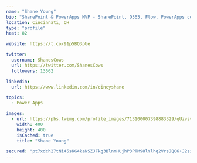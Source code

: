 ```yaml
---
name: "Shane Young"
bio: "SharePoint & PowerApps MVP - SharePoint, O365, Flow, PowerApps consulting? @PowerApps911 | Pure Snark? You found it."
location: Cincinnati, OH
type: "profile"
heat: 82

website: https://t.co/91p5BQ3pUe

twitter:
  username: ShanesCows
  url: https://twitter.com/ShanesCows
  followers: 13562

linkedin:
  url: https://www.linkedin.com/in/cincyshane

topics:
  - Power Apps

images:
  - url: https://pbs.twimg.com/profile_images/713100007398883329/qUzvsvQ3_400x400.jpg
    width: 400
    height: 400
    isCached: true
    title: "Shane Young"

secured: "pt7xdch27tNi45sKG4kaNSZJFkg3BlnmHUjhP3PTM98lYlhq2VrsJQO6+J2sijRtScOxliVz+AM+LuEQJEAR4e5gPCBB6ZshlkvIRRN4JkJJHHtLa+g7p0N6ys9nnko8eeLzsUho2NaFQHf0toBpkH2wx4xgQtSE31Tcg3hEYjJ4eWgYP3Rei6g70VLLE/aEJdDE1KfPHyxj6nwAYcMHb7O/DSuwWqhi3bCq9twHB38pS9mZddlVyewkfk3oL8AnDbDoQsan+ry+Dw9twueFwsMjBHrM+EVHaSWR7Py+6h453bJwfchDmzDgEUiKIZ3ze5WfyBeomjkSL2DiA+vKsXj3nOI0CRuS0yEnbE2onW3moOh8ibea+Z9rDQTl1AT+1XB9MBYuSXglyNL0S3COIelP+QNfAEkhzobclLAu8wk=;LyS5cYTvZGCyE055fuo+Mw=="
---
```


